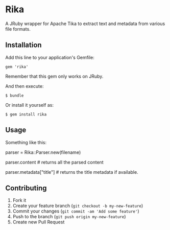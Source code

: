 # Rika

A JRuby wrapper for Apache Tika to extract text and metadata from various file formats.

## Installation

Add this line to your application's Gemfile:

    gem 'rika'

Remember that this gem only works on JRuby.

And then execute:

    $ bundle

Or install it yourself as:

    $ gem install rika

## Usage

Something like this:

parser = Rika::Parser.new(filename)

parser.content # returns all the parsed content

parser.metadata["title"] # returns the title metadata if available. 

## Contributing

1. Fork it
2. Create your feature branch (`git checkout -b my-new-feature`)
3. Commit your changes (`git commit -am 'Add some feature'`)
4. Push to the branch (`git push origin my-new-feature`)
5. Create new Pull Request
